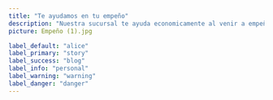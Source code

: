 ```yaml
---
title: "Te ayudamos en tu empeño"
description: "Nuestra sucursal te ayuda economicamente al venir a empeñar tus productos de valor, no temgas miedo , confia en nosotros, somos una sucursal muy honesta y confiable"
picture: Empeño (1).jpg

label_default: "alice" 
label_primary: "story"
label_success: "blog"
label_info: "personal"
label_warning: "warning"
label_danger: "danger"
---
```


